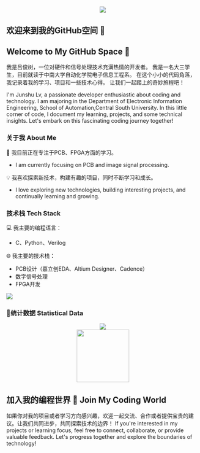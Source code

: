 <h1 align="center">
   <img src="https://readme-typing-svg.herokuapp.com/?lines=printf(%22Hello%2C%20World!%22);&center=true&size=27">
 </a>
</h1>

## 欢迎来到我的GitHub空间 :wave: 

## Welcome to My GitHub Space :wave:

我是吕俊树，一位对硬件和信号处理技术充满热情的开发者。
我是一名大三学生，目前就读于中南大学自动化学院电子信息工程系。
在这个小小的代码角落，我记录着我的学习、项目和一些技术心得。
让我们一起踏上的奇妙旅程吧！

I'm Junshu Lv, a passionate developer enthusiastic about coding and technology.
I am majoring in the Department of Electronic Information Engineering, School of Automation,Central South University.
In this little corner of code, I document my learning, projects, and some technical insights. 
Let's embark on this fascinating coding journey together!

### 关于我 About Me

🌱 我目前正在专注于PCB、FPGA方面的学习。

- I am currently focusing on PCB and image signal processing.

💡 我喜欢探索新技术，构建有趣的项目，同时不断学习和成长。

- I love exploring new technologies, building interesting projects, and continually learning and growing.

### 技术栈 Tech Stack

💻 我主要的编程语言：

- C、Python、Verilog

🌐 我主要的技术栈：

- PCB设计（嘉立创EDA、Altium Designer、Cadence）
- 数字信号处理
- FPGA开发

<img src="https://quotes-github-readme.vercel.app/api?type=horizontal&theme=dark" />

### :star2:统计数据 Statistical Data

<div align="center">
    <img  src="https://github-readme-stats-git-masterrstaa-rickstaa.vercel.app/api/top-langs/?username=Awe1123&hide_title=true&hide_border=true&layout=compact&langs_count=6&text_color=000&icon_color=fff&bg_color=0,52fa5a,4dfcff,c64dff&theme=graywhite" />
</div>



<div align="center">
    <img height="137px" src="https://github-readme-stats-git-masterrstaa-rickstaa.vercel.app/api?username=Awe1123&hide_title=true&hide_border=true&show_icons=trueline_height=21&text_color=000&icon_color=000&bg_color=0,ea6161,ffc64d,fffc4d,52fa5a&theme=graywhite" />
</div>





## 加入我的编程世界 🚀 Join My Coding World

如果你对我的项目或者学习方向感兴趣，欢迎一起交流、合作或者提供宝贵的建议。让我们共同进步，共同探索技术的边界！
If you're interested in my projects or learning focus, feel free to connect, collaborate, or provide valuable feedback. Let's progress together and explore the boundaries of technology!
